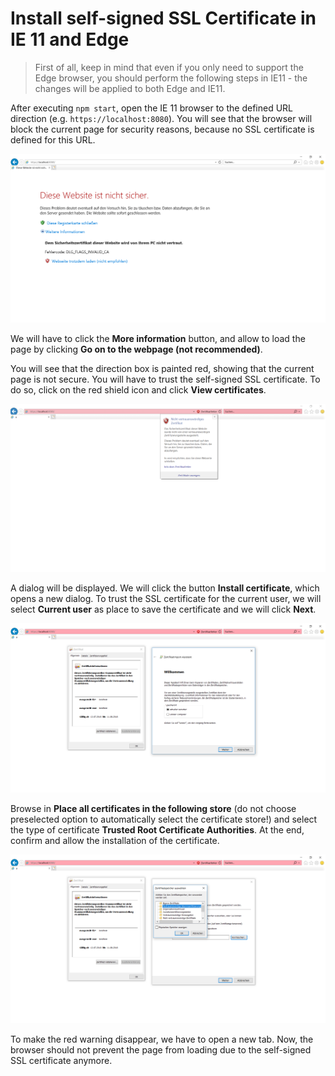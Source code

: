 # Install self-signed SSL Certificate in IE 11 and Edge

> First of all, keep in mind that even if you only need to support the Edge browser, you should perform the following steps in IE11 - the changes will be applied to both Edge and IE11.

After executing `npm start`, open the IE 11 browser to the defined URL direction (e.g. `https://localhost:8080`). You will see that the browser will block the current page for security reasons, because no SSL certificate is defined for this URL.

![](img/ie-step1.png)

We will have to click the **More information** button, and allow to load the page by clicking **Go on to the webpage (not recommended)**.

You will see that the direction box is painted red, showing that the current page is not secure. You will have to trust the self-signed  SSL certificate. To do so, click on the red shield icon and click **View certificates**.

![](img/ie-step2.png)

A dialog will be displayed. We will click the button **Install certificate**, which opens a new dialog. To trust the SSL certificate for the current user, we will select **Current user** as place to save the certificate and we will click **Next**.

![](img/ie-step3.png)

Browse in **Place all certificates in the following store** (do not choose preselected option to automatically select the certificate store!) and select the type of certificate **Trusted Root Certificate Authorities**. At the end, confirm and allow the installation of the certificate.

![](img/ie-step4.png)

To make the red warning disappear, we have to open a new tab. Now, the browser should not prevent the page from loading due to the self-signed SSL certificate anymore.
